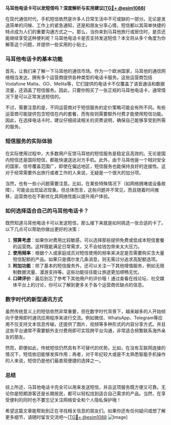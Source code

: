 **马耳他电话卡可以发短信吗？深度解析与实用建议[[TG💪+ @esim1088](https://t.me/s/esim1088)]**

在现代通信时代，手机短信依然是许多人日常生活中不可或缺的一部分。无论是发送简单的问候、工作上的紧急通知，还是和朋友分享心情，短信都以其简单快捷的特点成为人们的重要沟通方式之一。那么，当你来到马耳他旅行或居住时，是否还能继续享受这种便利呢？马耳他电话卡是否支持发送短信？本文将从多个角度为你解答这个问题，并提供一些实用的小贴士。

### 马耳他电话卡的基本功能

首先，让我们来了解一下马耳他的通信市场。作为一个欧洲国家，马耳他的通信网络相当发达，拥有多个运营商提供各种类型的电话卡服务。这些运营商包括Vodafone Malta、GO、Melita等，它们提供的电话卡不仅覆盖了语音通话和数据流量，还涵盖了短信服务。因此，只要你购买了一张正规的马耳他电话卡，通常情况下是可以正常发送短信的。

不过，需要注意的是，不同运营商对于短信服务的定价策略可能会有所不同。有些运营商可能提供包含短信在内的套餐，而有些则需要额外付费才能使用短信功能。因此，在选择电话卡时，建议仔细阅读相关的资费说明，确保自己能够享受到所需的服务。

### 短信服务的实际体验

在实际使用过程中，大多数用户反馈马耳他的短信服务是稳定且高效的。无论是国内短信还是国际短信，都能快速送达对方手机。此外，由于马耳他是一个相对安全的国家，信号覆盖范围广，即使在偏远地区，短信服务也能保持良好的连接性。这对于经常需要外出旅行或者工作的人来说，无疑是一个很大的加分项。

当然，也有一些小问题需要注意。比如，在某些特殊情况下（如网络拥堵或设备故障），可能会出现延迟现象。但总体而言，这些问题并不常见，而且随着时间推移，运营商也在不断优化其网络性能以提升用户体验。

### 如何选择适合自己的马耳他电话卡？

既然知道马耳他电话卡可以发送短信，那么接下来就是如何挑选一张合适的卡了。以下几点可以帮助你做出更好的决策：

1. **预算考虑**：如果你对费用比较敏感，可以选择那些提供免费或低成本短信套餐的运营商。这样既能满足日常需求，又不会给钱包带来太大压力。
2. **使用频率**：根据个人或家庭成员对短信使用的频率来决定是否需要购买含大量短信配额的产品。如果只是偶尔发几条消息，则无需过分追求高配额选项。
3. **附加功能**：除了基本的短信服务外，还可以关注一下其他增值服务，例如无限制数据流量、漫游支持等。这些功能往往能让旅途更加顺畅无忧。
4. **口碑评价**：最后别忘了参考下其他用户的评价哦！通过查看在线论坛、社交媒体平台上的讨论，你可以了解到更多关于各个运营商优缺点的信息。

### 数字时代的新型通讯方式

虽然传统意义上的短信依然非常重要，但在数字时代背景下，越来越多的人开始倾向于使用即时通讯应用程序来进行交流。例如微信、WhatsApp、Telegram等应用不仅支持文本信息传输，还提供了图片、视频等多种形式的内容分享方式。并且这些平台通常不需要额外支付费用即可实现跨平台沟通，非常适合频繁联系海外亲友的朋友。

然而，即便如此，传统短信仍然具有不可替代的优势。比如，在没有互联网连接的情况下，短信依旧能够发挥作用；再者，对于年纪较大或是不太熟悉智能手机操作的人来说，短信仍是他们最直观便捷的选择之一。

### 总结

综上所述，马耳他电话卡完全可以用来发送短信，并且这项服务既方便又可靠。无论你是短期游客还是长期居民，都可以轻松找到适合自己需求的产品。当然，在享受便利的同时也不要忘记关注网络安全和个人隐私保护哦！

希望这篇文章能帮助到正在寻找相关信息的朋友们。如果你还有任何疑问或想了解更多细节，请随时留言交流吧～[[TG💪+ @esim1088](https://t.me/s/esim1088) ![Image](https://i.postimg.cc/4NQfJmqS/Snipaste-2025-05-13-00-14-12.png)]